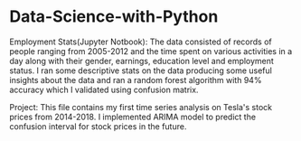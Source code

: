 # Data-Science-with-Python


Employment Stats(Jupyter Notbook): The data consisted of records of people ranging from 2005-2012 and the time spent on various activities in a day along with their gender, earnings, education level and employment status. I ran some descriptive stats on the data producing some useful insights about the data and ran a random forest algorithm with 94% accuracy which I validated using confusion matrix.

Project: This file contains my first time series analysis on Tesla's stock prices from 2014-2018. I implemented ARIMA model to predict the confusion interval for stock prices in the future.  
